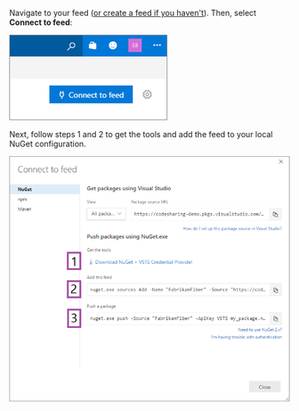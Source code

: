 Navigate to your feed ([or create a feed if you haven't](..\feeds\create-feed.md)). 
Then, select **Connect to feed**:

![Connect to feed button in the upper-right of the page](_img/connect-to-feed.png)

Next, follow steps 1 and 2 to get the tools and add the feed to your local NuGet configuration.

![NuGet publish instructions in the Connect to feed dialog](_img/nugeturl.png)